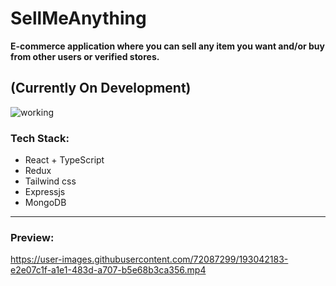 # SellMeAnything

**E-commerce application where you can sell any item you want and/or buy from other users or verified stores.**

## (Currently On Development)
![working](https://media3.giphy.com/media/bAplZhiLAsNnG/giphy.gif?cid=790b76115f5fa1abcb55ac49d703197a4058ab23428ee2dd&rid=giphy.gif&ct=g)

### Tech Stack: 
- React + TypeScript
- Redux
- Tailwind css
- Expressjs
- MongoDB

---
### Preview:


https://user-images.githubusercontent.com/72087299/193042183-e2e07c1f-a1e1-483d-a707-b5e68b3ca356.mp4

